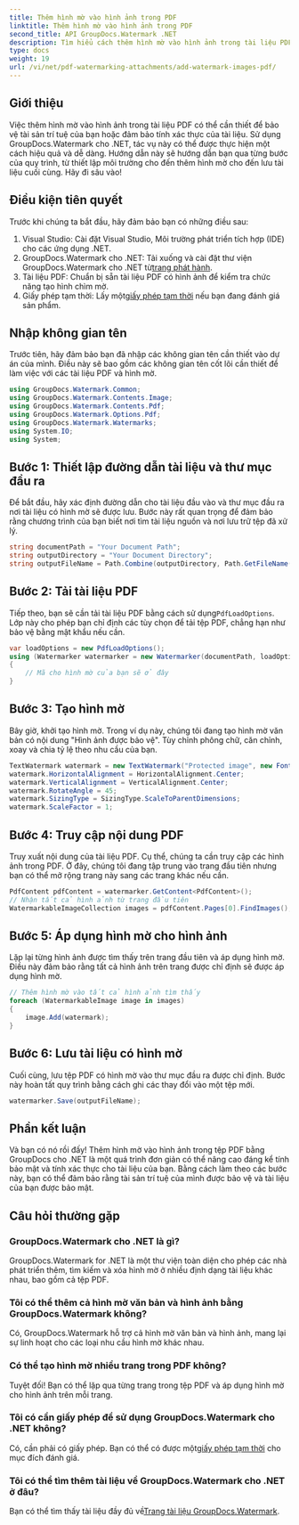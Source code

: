 ```yaml
---
title: Thêm hình mờ vào hình ảnh trong PDF
linktitle: Thêm hình mờ vào hình ảnh trong PDF
second_title: API GroupDocs.Watermark .NET
description: Tìm hiểu cách thêm hình mờ vào hình ảnh trong tài liệu PDF bằng GroupDocs.Watermark cho .NET với hướng dẫn chi tiết từng bước của chúng tôi. Bảo mật các tệp PDF của bạn một cách dễ dàng.
type: docs
weight: 19
url: /vi/net/pdf-watermarking-attachments/add-watermark-images-pdf/
---
```

## Giới thiệu
Việc thêm hình mờ vào hình ảnh trong tài liệu PDF có thể cần thiết để bảo vệ tài sản trí tuệ của bạn hoặc đảm bảo tính xác thực của tài liệu. Sử dụng GroupDocs.Watermark cho .NET, tác vụ này có thể được thực hiện một cách hiệu quả và dễ dàng. Hướng dẫn này sẽ hướng dẫn bạn qua từng bước của quy trình, từ thiết lập môi trường cho đến thêm hình mờ cho đến lưu tài liệu cuối cùng. Hãy đi sâu vào!
## Điều kiện tiên quyết
Trước khi chúng ta bắt đầu, hãy đảm bảo bạn có những điều sau:
1. Visual Studio: Cài đặt Visual Studio, Môi trường phát triển tích hợp (IDE) cho các ứng dụng .NET.
2.  GroupDocs.Watermark cho .NET: Tải xuống và cài đặt thư viện GroupDocs.Watermark cho .NET từ[trang phát hành](https://releases.groupdocs.com/Watermark/net/).
3. Tài liệu PDF: Chuẩn bị sẵn tài liệu PDF có hình ảnh để kiểm tra chức năng tạo hình chìm mờ.
4.  Giấy phép tạm thời: Lấy một[giấy phép tạm thời](https://purchase.groupdocs.com/temporary-license/) nếu bạn đang đánh giá sản phẩm.
## Nhập không gian tên
Trước tiên, hãy đảm bảo bạn đã nhập các không gian tên cần thiết vào dự án của mình. Điều này sẽ bao gồm các không gian tên cốt lõi cần thiết để làm việc với các tài liệu PDF và hình mờ.
```csharp
using GroupDocs.Watermark.Common;
using GroupDocs.Watermark.Contents.Image;
using GroupDocs.Watermark.Contents.Pdf;
using GroupDocs.Watermark.Options.Pdf;
using GroupDocs.Watermark.Watermarks;
using System.IO;
using System;
```
## Bước 1: Thiết lập đường dẫn tài liệu và thư mục đầu ra
Để bắt đầu, hãy xác định đường dẫn cho tài liệu đầu vào và thư mục đầu ra nơi tài liệu có hình mờ sẽ được lưu. Bước này rất quan trọng để đảm bảo rằng chương trình của bạn biết nơi tìm tài liệu nguồn và nơi lưu trữ tệp đã xử lý.
```csharp
string documentPath = "Your Document Path";
string outputDirectory = "Your Document Directory";
string outputFileName = Path.Combine(outputDirectory, Path.GetFileName(documentPath));
```
## Bước 2: Tải tài liệu PDF
 Tiếp theo, bạn sẽ cần tải tài liệu PDF bằng cách sử dụng`PdfLoadOptions`. Lớp này cho phép bạn chỉ định các tùy chọn để tải tệp PDF, chẳng hạn như bảo vệ bằng mật khẩu nếu cần.
```csharp
var loadOptions = new PdfLoadOptions();
using (Watermarker watermarker = new Watermarker(documentPath, loadOptions))
{
    // Mã cho hình mờ của bạn sẽ ở đây
}
```
## Bước 3: Tạo hình mờ
Bây giờ, khởi tạo hình mờ. Trong ví dụ này, chúng tôi đang tạo hình mờ văn bản có nội dung "Hình ảnh được bảo vệ". Tùy chỉnh phông chữ, căn chỉnh, xoay và chia tỷ lệ theo nhu cầu của bạn.
```csharp
TextWatermark watermark = new TextWatermark("Protected image", new Font("Arial", 8));
watermark.HorizontalAlignment = HorizontalAlignment.Center;
watermark.VerticalAlignment = VerticalAlignment.Center;
watermark.RotateAngle = 45;
watermark.SizingType = SizingType.ScaleToParentDimensions;
watermark.ScaleFactor = 1;
```
## Bước 4: Truy cập nội dung PDF
Truy xuất nội dung của tài liệu PDF. Cụ thể, chúng ta cần truy cập các hình ảnh trong PDF. Ở đây, chúng tôi đang tập trung vào trang đầu tiên nhưng bạn có thể mở rộng trang này sang các trang khác nếu cần.
```csharp
PdfContent pdfContent = watermarker.GetContent<PdfContent>();
// Nhận tất cả hình ảnh từ trang đầu tiên
WatermarkableImageCollection images = pdfContent.Pages[0].FindImages();
```
## Bước 5: Áp dụng hình mờ cho hình ảnh
Lặp lại từng hình ảnh được tìm thấy trên trang đầu tiên và áp dụng hình mờ. Điều này đảm bảo rằng tất cả hình ảnh trên trang được chỉ định sẽ được áp dụng hình mờ.
```csharp
// Thêm hình mờ vào tất cả hình ảnh tìm thấy
foreach (WatermarkableImage image in images)
{
    image.Add(watermark);
}
```
## Bước 6: Lưu tài liệu có hình mờ
Cuối cùng, lưu tệp PDF có hình mờ vào thư mục đầu ra được chỉ định. Bước này hoàn tất quy trình bằng cách ghi các thay đổi vào một tệp mới.
```csharp
watermarker.Save(outputFileName);
```
## Phần kết luận
Và bạn có nó rồi đấy! Thêm hình mờ vào hình ảnh trong tệp PDF bằng GroupDocs cho .NET là một quá trình đơn giản có thể nâng cao đáng kể tính bảo mật và tính xác thực cho tài liệu của bạn. Bằng cách làm theo các bước này, bạn có thể đảm bảo rằng tài sản trí tuệ của mình được bảo vệ và tài liệu của bạn được bảo mật.
## Câu hỏi thường gặp
### GroupDocs.Watermark cho .NET là gì?
GroupDocs.Watermark for .NET là một thư viện toàn diện cho phép các nhà phát triển thêm, tìm kiếm và xóa hình mờ ở nhiều định dạng tài liệu khác nhau, bao gồm cả tệp PDF.
### Tôi có thể thêm cả hình mờ văn bản và hình ảnh bằng GroupDocs.Watermark không?
Có, GroupDocs.Watermark hỗ trợ cả hình mờ văn bản và hình ảnh, mang lại sự linh hoạt cho các loại nhu cầu hình mờ khác nhau.
### Có thể tạo hình mờ nhiều trang trong PDF không?
Tuyệt đối! Bạn có thể lặp qua từng trang trong tệp PDF và áp dụng hình mờ cho hình ảnh trên mỗi trang.
### Tôi có cần giấy phép để sử dụng GroupDocs.Watermark cho .NET không?
 Có, cần phải có giấy phép. Bạn có thể có được một[giấy phép tạm thời](https://purchase.groupdocs.com/temporary-license/) cho mục đích đánh giá.
### Tôi có thể tìm thêm tài liệu về GroupDocs.Watermark cho .NET ở đâu?
 Bạn có thể tìm thấy tài liệu đầy đủ về[Trang tài liệu GroupDocs.Watermark](https://reference.groupdocs.com/Watermark/net/).